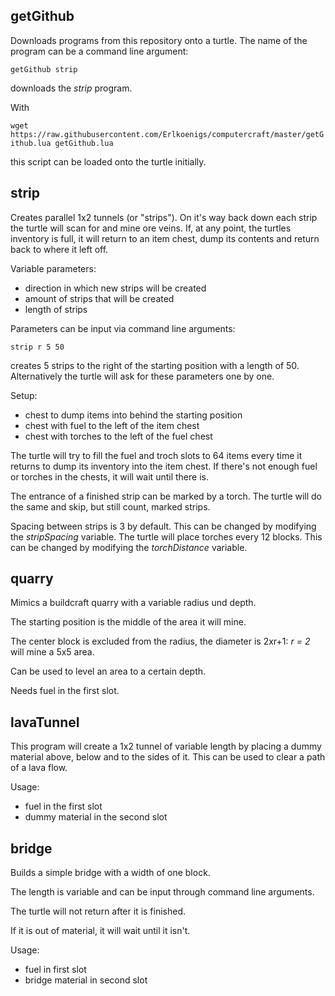 ## getGithub
Downloads programs from this repository onto a turtle. The name of the program can be a command line argument:

`getGithub strip`

downloads the _strip_ program.

With

`wget https://raw.githubusercontent.com/Erlkoenigs/computercraft/master/getGithub.lua getGithub.lua`

this script can be loaded onto the turtle initially.

## strip
Creates parallel 1x2 tunnels (or "strips"). On it's way back down each strip the turtle will scan for and mine ore veins.
If, at any point, the turtles inventory is full, it will return to an item chest, dump its contents and return back to where it left off.

Variable parameters:
* direction in which new strips will be created
* amount of strips that will be created
* length of strips

Parameters can be input via command line arguments:

`strip r 5 50`

creates 5 strips to the right of the starting position with a length of 50.
Alternatively the turtle will ask for these parameters one by one.

Setup:
* chest to dump items into behind the starting position
* chest with fuel to the left of the item chest
* chest with torches to the left of the fuel chest

The turtle will try to fill the fuel and troch slots to 64 items every time it returns to dump its inventory into the item chest.
If there's not enough fuel or torches in the chests, it will wait until there is.

The entrance of a finished strip can be marked by a torch. The turtle will do the same and skip, but still count, marked strips.

Spacing between strips is 3 by default. This can be changed by modifying the _stripSpacing_ variable. The turtle will place torches every 12 blocks. This can be changed by modifying the _torchDistance_ variable.

## quarry
Mimics a buildcraft quarry with a variable radius und depth.

The starting position is the middle of the area it will mine.

The center block is excluded from the radius, the diameter is 2xr+1: _r = 2_ will mine a 5x5 area.

Can be used to level an area to a certain depth.

Needs fuel in the first slot.

## lavaTunnel
This program will create a 1x2 tunnel of variable length by placing a dummy material above, below and to the sides of it. This can be used to clear a path of a lava flow.

Usage:
* fuel in the first slot
* dummy material in the second slot

## bridge
Builds a simple bridge with a width of one block. 

The length is variable and can be input through command line arguments.

The turtle will not return after it is finished. 

If it is out of material, it will wait until it isn't.

Usage:
* fuel in first slot
* bridge material in second slot
